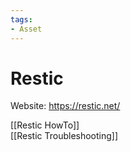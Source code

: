 ```yaml
---
tags:
- Asset
---
```

# Restic

Website: <https://restic.net/>

[[Restic HowTo]]\
[[Restic Troubleshooting]]